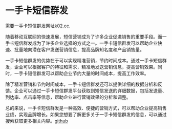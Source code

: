 # 一手卡短信群发

需要一手卡短信群发网址k02.cc.

随着移动互联网的快速发展，短信营销成为了许多企业促进销售的重要手段。而一手卡短信群发成为了许多企业选择的方式之一。一手卡短信群发可以帮助企业快速、批量地向潜在客户发送营销信息，提高品牌知名度和产品销售量。

一手卡短信群发的优势在于可以实现精准营销，节约时间成本。通过一手卡短信群发，企业可以根据客户的特征和需求，精准地发送营销信息，提高营销效果。同时，一手卡短信群发可以帮助企业节约大量的时间成本，提高工作效率。

除了精准营销和节约时间成本，一手卡短信群发还可以提供详细的数据分析和反馈。企业可以通过一手卡短信群发平台获取到短信发送的详细数据，包括发送量、到达率、点击率等信息，帮助企业进行营销效果的分析和调整。

总的来说，一手卡短信群发是一种高效、便捷的营销方式，可以帮助企业提高销售业绩，实现品牌增长。如果您想要了解更多关于一手卡短信群发的信息，可以通过搜索获取更多相关内容。[github](https://github.com)